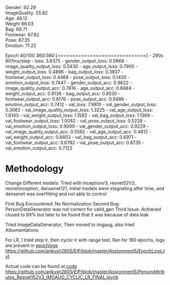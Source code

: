 Gender: 92.29 <br/>
ImageQuality: 55.82 <br/>
Age: 46.12 <br/>
Weight 66.03 <br/>
Bag: 69.71 <br/>
Footwear: 67.82 <br/>
Pose: 87.35 <br/>
Emotion: 71.22 <br/>

Epoch 40/100
360/360 [==============================] - 290s 807ms/step - loss: 3.6375 - gender_output_loss: 0.0968 - image_quality_output_loss: 0.5430 - age_output_loss: 0.7900 - weight_output_loss: 0.4896 - bag_output_loss: 0.3837 - footwear_output_loss: 0.4466 - pose_output_loss: 0.1430 - emotion_output_loss: 0.7447 - gender_output_acc: 0.9622 - image_quality_output_acc: 0.7816 - age_output_acc: 0.6684 - weight_output_acc: 0.8138 - bag_output_acc: 0.8530 - footwear_output_acc: 0.8176 - pose_output_acc: 0.9486 - emotion_output_acc: 0.7412 - val_loss: 7.9810 - val_gender_output_loss: 0.3082 - val_image_quality_output_loss: 1.3225 - val_age_output_loss: 1.6143 - val_weight_output_loss: 1.1582 - val_bag_output_loss: 1.1369 - val_footwear_output_loss: 1.0082 - val_pose_output_loss: 0.5228 - val_emotion_output_loss: 0.9099 - val_gender_output_acc: 0.9229 - val_image_quality_output_acc: 0.5582 - val_age_output_acc: 0.4612 - val_weight_output_acc: 0.6603 - val_bag_output_acc: 0.6971 - val_footwear_output_acc: 0.6782 - val_pose_output_acc: 0.8735 - val_emotion_output_acc: 0.7122

<h1>Methodology</h1>
Change Different models: 
Tried with inceptionv3, resnet52V2, resnetinception, densenet121, Initial models were stagnating after time, 
and densenet was overfitting and not able to control 

First Bug Encountered: No Normalization 
Second Bug: PersonDataGenerator was not correct for valid_gen
Third Issue: Achieved closed to 99% but later to be found that it was because of data leak 

Tried ImageDataGenerator, Then moved to imgaug, also tried Albumentations 

For LR, I tried step lr, then cyclic lr with range test, 
Ran for 180 epochs, logs are present in [epochlogs](https://github.com/ankush2805/EIP/blob/master/Assignment5/EpochLogs.txt)
https://github.com/ankush2805/EIP/blob/master/Assignment5/EpochLogs.txt

Actual code can be found at [code](https://github.com/ankush2805/EIP/blob/master/Assignment5/PersonAttributes_Resnet152V2_IMGAUG_CYCLIC_LR_FINAL.ipynb)
https://github.com/ankush2805/EIP/blob/master/Assignment5/PersonAttributes_Resnet152V2_IMGAUG_CYCLIC_LR_FINAL.ipynb
